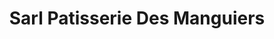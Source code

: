 ---
title: "Sarl Patisserie Des Manguiers"
url: /cayenne/sarl-patisserie-des-manguiers/
shop: pâtisserie
---
